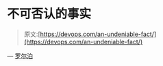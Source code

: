 # 不可否认的事实

> 原文:[https://devops.com/an-undeniable-fact/](https://devops.com/an-undeniable-fact/)

— [罗尔泊](https://devops.com/author/breselman/)